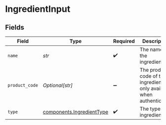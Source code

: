# IngredientInput


## Fields

| Field                                                                  | Type                                                                   | Required                                                               | Description                                                            | Example                                                                |
| ---------------------------------------------------------------------- | ---------------------------------------------------------------------- | ---------------------------------------------------------------------- | ---------------------------------------------------------------------- | ---------------------------------------------------------------------- |
| `name`                                                                 | *str*                                                                  | :heavy_check_mark:                                                     | The name of the ingredient.                                            | Sugar Syrup                                                            |
| `product_code`                                                         | *Optional[str]*                                                        | :heavy_minus_sign:                                                     | The product code of the ingredient, only available when authenticated. | AC-A2DF3                                                               |
| `type`                                                                 | [components.IngredientType](../../models/components/ingredienttype.md) | :heavy_check_mark:                                                     | The type of ingredient.                                                |                                                                        |